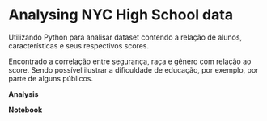 # Analysing NYC High School data

Utilizando Python para analisar dataset contendo a relação de alunos, características e seus respectivos scores.

Encontrado a correlação entre segurança, raça e gênero com relação ao score. Sendo possível ilustrar a dificuldade de educação, por exemplo, por parte de alguns públicos. 

**Analysis**

**Notebook**

